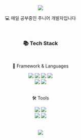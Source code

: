 <div align=center>
  <img src="https://capsule-render.vercel.app/api?type=waving&color=auto&height=200&section=header&text=SeHyeon%20Github!&fontSize=60" />
</div>

<div align=center>
  <p>💻 매일 공부중인 주니어 개발자입니다</p>
</div>
<br/>

<div align=center>
  <h3>📚 Tech Stack</h3>
	<br/>
	<p>📝 Framework & Languages</p>
</div>

<div align=center>
  <img src="https://img.shields.io/badge/Java-007396?style=flat&logo=Conda-Forge&logoColor=white" />
  <img src="https://img.shields.io/badge/Spring-6DB33F?style=flat&logo=Spring&logoColor=white" />
  <img src="https://img.shields.io/badge/SpringBoot-6DB33F?style=flat&logo=SpringBoot&logoColor=white" />
  <img src="https://img.shields.io/badge/Bootstrap-7952B3?style=flat&logo=Bootstrap&logoColor=white" />
</div>
<div align=center>
  <img src="https://img.shields.io/badge/MariaDB-003545?style=flat&logo=MariaDB&logoColor=white" />
  <img src="https://img.shields.io/badge/MySQL-4479A1?style=flat&logo=MySQL&logoColor=white" />
</div>
<br>

<div align=center>
	<p>🛠 Tools</p>
</div>
<div align=center>
  <img src="https://img.shields.io/badge/AmazonAWS-232F3E?style=flat&logo=AmazonAWS&logoColor=white" />
  <img src="https://img.shields.io/badge/NGINX-009639?style=flat&logo=NGINX&logoColor=white" />
</div>
<div align=center>
  <img src="https://img.shields.io/badge/IntelliJIDEA-000000?style=flat&logo=IntelliJIDEA&logoColor=white" />
  <img src="https://img.shields.io/badge/GitHub-181717?style=flat&logo=GitHub&logoColor=white" />
</div>
<br/>

<br/>
<div align=center>
  <img src="https://github-readme-stats.vercel.app/api/top-langs/?username=SehyeonKang&layout=compact">
</div>



